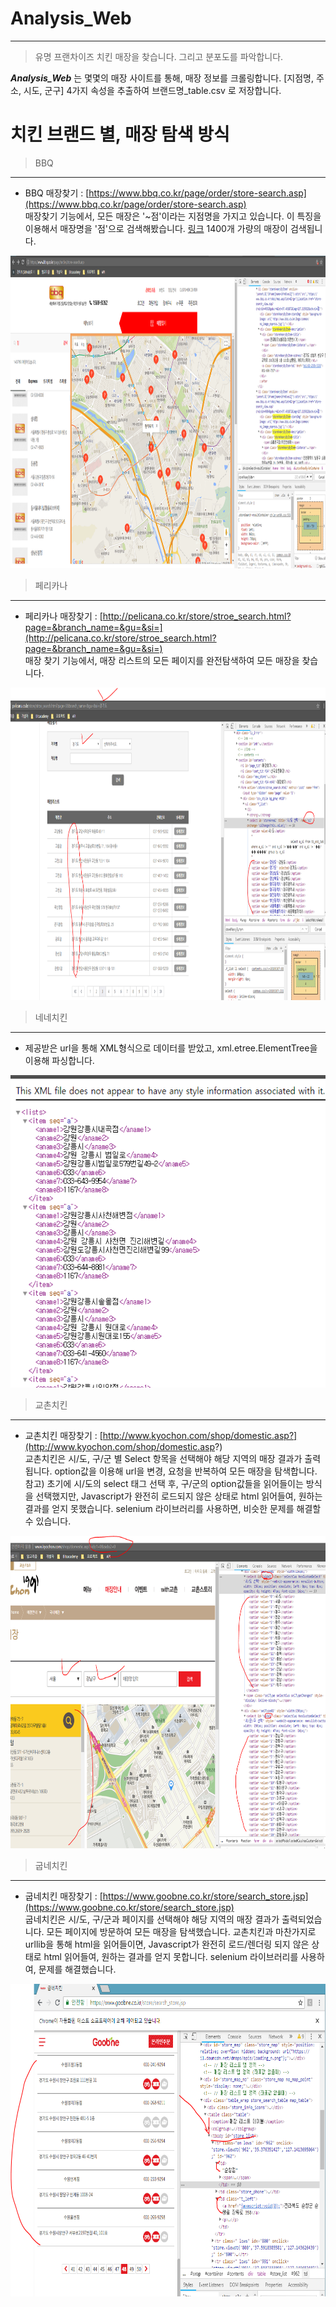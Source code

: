 # Analysis_Web
---
> 유명 프랜차이즈 치킨 매장을 찾습니다. 그리고 분포도를 파악합니다.

***Analysis_Web*** 는 몇몇의 매장 사이트를 통해, 매장 정보를 크롤링합니다.
[지점명, 주소, 시도, 군구] 4가지 속성을 추출하여 브랜드명_table.csv 로 저장합니다.

# 치킨 브랜드 별, 매장 탐색 방식
> BBQ
---
- BBQ 매장찾기 : [https://www.bbq.co.kr/page/order/store-search.asp](https://www.bbq.co.kr/page/order/store-search.asp)  
매장찾기 기능에서, 모든 매장은 '~점'이라는 지점명을 가지고 있습니다.
이 특징을 이용해서 매장명을 '점'으로 검색해봤습니다. [링크](https://www.bbq.co.kr/page/order/store-search_left.asp?lat=37.491872&lng=127.115922&schval=%EC%A0%90)
1400개 가량의 매장이 검색됩니다.
<img src="https://github.com/twooopark/Analysis_Web/blob/master/bbq.PNG" height="500px" />

> 페리카나
---
- 페리카나 매장찾기 : [http://pelicana.co.kr/store/stroe_search.html?page=&branch_name=&gu=&si=](http://pelicana.co.kr/store/stroe_search.html?page=&branch_name=&gu=&si=)  
매장 찾기 기능에서, 매장 리스트의 모든 페이지를 완전탐색하여 모든 매장을 찾습니다.
<img src="https://github.com/twooopark/Analysis_Web/blob/master/pelic.PNG" height="500px" />


> 네네치킨
---
- 제공받은 url을 통해 XML형식으로 데이터를 받았고, xml.etree.ElementTree을 이용해 파싱합니다.  
<img src="https://github.com/twooopark/Analysis_Web/blob/master/nene.PNG" height="500px" />


> 교촌치킨
---
- 교촌치킨 매장찾기 : [http://www.kyochon.com/shop/domestic.asp?](http://www.kyochon.com/shop/domestic.asp?)  
교촌치킨은 시/도, 구/군 별 Select 항목을 선택해야 해당 지역의 매장 결과가 출력됩니다.
option값을 이용해 url을 변경, 요청을 반복하여 모든 매장을 탐색합니다.
참고) 초기에 시/도의 select 태그 선택 후, 구/군의 option값들을 읽어들이는 방식을 선택했지만, Javascript가
완전히 로드되지 않은 상태로 html 읽어들여, 원하는 결과를 얻지 못했습니다. selenium 라이브러리를 사용하면, 비슷한 문제를 해결할 수 있습니다.
<img src="https://github.com/twooopark/Analysis_Web/blob/master/kyochon.PNG" height="500px" />


> 굽네치킨
---
- 굽네치킨 매장찾기 : [https://www.goobne.co.kr/store/search_store.jsp](https://www.goobne.co.kr/store/search_store.jsp)  
굽네치킨은 시/도, 구/군과 페이지를 선택해야 해당 지역의 매장 결과가 출력되었습니다.
모든 페이지에 방문하여 모든 매장을 탐색했습니다.
교촌치킨과 마찬가지로 urllib을 통해 html을 읽어들이면, Javascript가 완전히 로드/렌더링 되지 않은 상태로 html 읽어들여, 원하는 결과를 얻지 못합니다.
selenium 라이브러리를 사용하여, 문제를 해결했습니다.
<img src="https://github.com/twooopark/Analysis_Web/blob/master/goobne.PNG" height="500px" />
